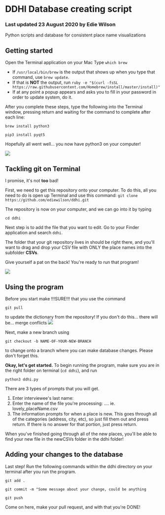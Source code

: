 # DDHI Database creating script
### Last updated 23 August 2020 by Edie Wilson
Python scripts and database for consistent place name visualizations

## Getting started 
Open the Terminal application on your Mac
Type `which brew`

- If `/usr/local/bin/brew` is the output that shows up when you type that command, use
`brew update`.
- If that is **NOT** the output, run `ruby -e "$(curl -fsSL https://raw.githubusercontent.com/Homebrew/install/master/install)"`
- If at any point a popup appears and asks you to fill in your password in order to update system, do it.

After you complete these steps, type the following into the Terminal window, pressing return and waiting for the command to complete after each line:


`brew install python3`


`pip3 install pyqt5`

Hopefully all went well... you now have python3 on your computer!


![](https://media.giphy.com/media/2lbhL8dSGMh8I/giphy.gif)

## Tackling git on Terminal
I promise, it's not **too** bad!

First, we need to get this repository onto your computer. To do this, all you need to do is open up Terminal and use this command: 
`git clone https://github.com/ediewilson/ddhi.git`


The repository is now on your computer, and we can go into it by typing 

`cd ddhi`

Next step is to add the file that you want to edit. Go to your Finder application and search `ddhi`. 

The folder that your git repository lives in should be right there, and you'll want to drag and drop your CSV file with ONLY the place names into the subfolder **CSVs**. 

Give yourself a pat on the back! You're ready to run that program! 


![](https://media.giphy.com/media/s2qXK8wAvkHTO/giphy.gif)

## Using the program
Before you start make !!!SURE!!! that you use the command 

`git pull` 

to update the dictionary from the repository! If you don't do this... there will be... merge conflicts 
![](https://media.giphy.com/media/117gK0K7OZ8UcE/giphy.gif)

Next, make a new branch using

`git checkout -b NAME-OF-YOUR-NEW-BRANCH`

to change onto a branch where you can make database changes. Please don't forget this. 

**Okay, let's get started.**
To begin running the program, make sure you are in the right folder on terminal (`cd ddhi`), and run 

`python3 ddhi.py`


There are 3 types of prompts that you will get.
1. Enter interviewee's last name: 
2. Enter the name of the file you're processing: .... ie. lovely_placeName.csv
3. The information prompts for when a place is new. This goes through all of the categories (address, city, etc), so just fill them out and press return. If there is no answer for that portion, just press return. 


When you've finished going through all of the new places, you'll be able to find your new file in the newCSVs folder in the ddhi folder! 

## Adding your changes to the database
Last step! 
Run the following commands within the ddhi directory on your terminal after you run the program. 


`git add .`


`git commit -m "Some message about your change, could be anything`


`git push`


Come on here, make your pull request, and with that you're DONE!
